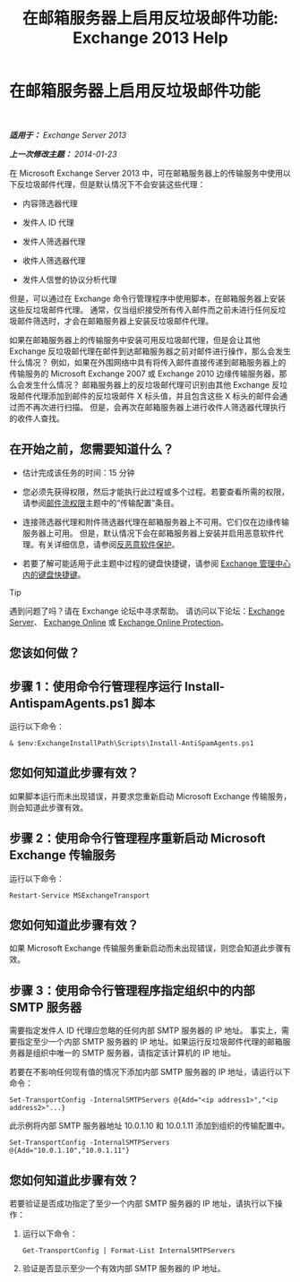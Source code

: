 ﻿---
title: '在邮箱服务器上启用反垃圾邮件功能: Exchange 2013 Help'
TOCTitle: 在邮箱服务器上启用反垃圾邮件功能
ms:assetid: 59d22c5e-64bc-4879-8ad1-364862b6ba11
ms:mtpsurl: https://technet.microsoft.com/zh-cn/library/Bb201691(v=EXCHG.150)
ms:contentKeyID: 50490614
ms.date: 01/11/2018
mtps_version: v=EXCHG.150
ms.translationtype: HT
---

# 在邮箱服务器上启用反垃圾邮件功能

 

_**适用于：** Exchange Server 2013_

_**上一次修改主题：** 2014-01-23_

在 Microsoft Exchange Server 2013 中，可在邮箱服务器上的传输服务中使用以下反垃圾邮件代理，但是默认情况下不会安装这些代理：

  - 内容筛选器代理

  - 发件人 ID 代理

  - 发件人筛选器代理

  - 收件人筛选器代理

  - 发件人信誉的协议分析代理

但是，可以通过在 Exchange 命令行管理程序中使用脚本，在邮箱服务器上安装这些反垃圾邮件代理。 通常，仅当组织接受所有传入邮件而之前未进行任何反垃圾邮件筛选时，才会在邮箱服务器上安装反垃圾邮件代理。

如果在邮箱服务器上的传输服务中安装可用反垃圾邮代理，但是会让其他 Exchange 反垃圾邮代理在邮件到达邮箱服务器之前对邮件进行操作，那么会发生什么情况？ 例如，如果在外围网络中具有将传入邮件直接传递到邮箱服务器上的传输服务的 Microsoft Exchange 2007 或 Exchange 2010 边缘传输服务器，那么会发生什么情况？ 邮箱服务器上的反垃圾邮代理可识别由其他 Exchange 反垃圾邮件代理添加到邮件的反垃圾邮件 X 标头值，并且包含这些 X 标头的邮件会通过而不再次进行扫描。 但是，会再次在邮箱服务器上进行收件人筛选器代理执行的收件人查找。

## 在开始之前，您需要知道什么？

  - 估计完成该任务的时间：15 分钟

  - 您必须先获得权限，然后才能执行此过程或多个过程。若要查看所需的权限，请参阅[邮件流权限](mail-flow-permissions-exchange-2013-help.md)主题中的“传输配置”条目。

  - 连接筛选器代理和附件筛选器代理在邮箱服务器上不可用。它们仅在边缘传输服务器上可用。 但是，默认情况下会在邮箱服务器上安装并启用恶意软件代理。有关详细信息，请参阅[反恶意软件保护](anti-malware-protection-exchange-2013-help.md)。

  - 若要了解可能适用于此主题中过程的键盘快捷键，请参阅 [Exchange 管理中心内的键盘快捷键](keyboard-shortcuts-in-the-exchange-admin-center-exchange-online-protection-help.md)。

> [!TIP]  
> 遇到问题了吗？请在 Exchange 论坛中寻求帮助。 请访问以下论坛：<a href="https://go.microsoft.com/fwlink/p/?linkid=60612">Exchange Server</a>、 <a href="https://go.microsoft.com/fwlink/p/?linkid=267542">Exchange Online</a> 或 <a href="https://go.microsoft.com/fwlink/p/?linkid=285351">Exchange Online Protection</a>。


## 您该如何做？

## 步骤 1：使用命令行管理程序运行 Install-AntispamAgents.ps1 脚本

运行以下命令：

    & $env:ExchangeInstallPath\Scripts\Install-AntiSpamAgents.ps1

## 您如何知道此步骤有效？

如果脚本运行而未出现错误，并要求您重新启动 Microsoft Exchange 传输服务，则会知道此步骤有效。

## 步骤 2：使用命令行管理程序重新启动 Microsoft Exchange 传输服务

运行以下命令：

    Restart-Service MSExchangeTransport

## 您如何知道此步骤有效？

如果 Microsoft Exchange 传输服务重新启动而未出现错误，则您会知道此步骤有效。

## 步骤 3：使用命令行管理程序指定组织中的内部 SMTP 服务器

需要指定发件人 ID 代理应忽略的任何内部 SMTP 服务器的 IP 地址。 事实上，需要指定至少一个内部 SMTP 服务器的 IP 地址。如果运行反垃圾邮件代理的邮箱服务器是组织中唯一的 SMTP 服务器，请指定该计算机的 IP 地址。

若要在不影响任何现有值的情况下添加内部 SMTP 服务器的 IP 地址，请运行以下命令：

    Set-TransportConfig -InternalSMTPServers @{Add="<ip address1>","<ip address2>"...}

此示例将内部 SMTP 服务器地址 10.0.1.10 和 10.0.1.11 添加到组织的传输配置中。

    Set-TransportConfig -InternalSMTPServers @{Add="10.0.1.10","10.0.1.11"}

## 您如何知道此步骤有效？

若要验证是否成功指定了至少一个内部 SMTP 服务器的 IP 地址，请执行以下操作：

1.  运行以下命令：
    
        Get-TransportConfig | Format-List InternalSMTPServers

2.  验证是否显示至少一个有效内部 SMTP 服务器的 IP 地址。

